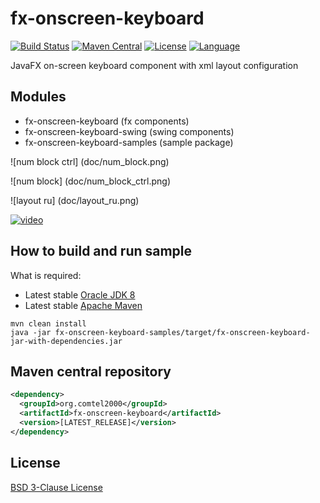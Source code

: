 # fx-onscreen-keyboard
[![Build Status](https://travis-ci.org/comtel2000/fx-experience.png?branch=master)](https://travis-ci.org/comtel2000/fx-experience)  [![Maven Central](https://maven-badges.herokuapp.com/maven-central/org.comtel2000/fx-parent/badge.svg)](https://maven-badges.herokuapp.com/maven-central/org.comtel2000/fx-parent)  [![License](https://img.shields.io/badge/license-BSD_3_clause-blue.svg)](http://opensource.org/licenses/BSD-3-Clause)  [![Language](https://img.shields.io/badge/language-Java_8-red.svg)](http://www.oracle.com/technetwork/java)

JavaFX on-screen keyboard component with xml layout configuration

## Modules
* fx-onscreen-keyboard (fx components)
* fx-onscreen-keyboard-swing (swing components)
* fx-onscreen-keyboard-samples (sample package)

![num block ctrl] (doc/num_block.png)

![num block] (doc/num_block_ctrl.png)

![layout ru] (doc/layout_ru.png)

[![video](http://img.youtube.com/vi/CD9lS_HZ4fA/0.jpg)](http://youtu.be/CD9lS_HZ4fA)

## How to build and run sample
What is required:

* Latest stable [Oracle JDK 8](http://www.oracle.com/technetwork/java)
* Latest stable [Apache Maven](http://maven.apache.org)

```shell
mvn clean install
java -jar fx-onscreen-keyboard-samples/target/fx-onscreen-keyboard-jar-with-dependencies.jar
```

## Maven central repository

```xml
<dependency>
  <groupId>org.comtel2000</groupId>
  <artifactId>fx-onscreen-keyboard</artifactId>
  <version>[LATEST_RELEASE]</version>
</dependency>
```

## License
[BSD 3-Clause License](http://opensource.org/licenses/BSD-3-Clause)
